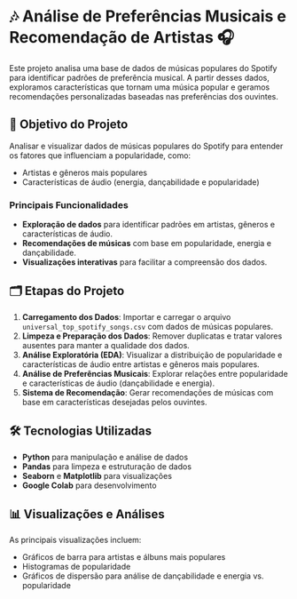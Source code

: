 # 🎶 Análise de Preferências Musicais e Recomendação de Artistas 🎧

Este projeto analisa uma base de dados de músicas populares do Spotify para identificar padrões de preferência musical. A partir desses dados, exploramos características que tornam uma música popular e geramos recomendações personalizadas baseadas nas preferências dos ouvintes.

## 🎯 Objetivo do Projeto

Analisar e visualizar dados de músicas populares do Spotify para entender os fatores que influenciam a popularidade, como:
- Artistas e gêneros mais populares
- Características de áudio (energia, dançabilidade e popularidade)

### Principais Funcionalidades
- **Exploração de dados** para identificar padrões em artistas, gêneros e características de áudio.
- **Recomendações de músicas** com base em popularidade, energia e dançabilidade.
- **Visualizações interativas** para facilitar a compreensão dos dados.

## 🗂️ Etapas do Projeto

1. **Carregamento dos Dados**: Importar e carregar o arquivo `universal_top_spotify_songs.csv` com dados de músicas populares.
2. **Limpeza e Preparação dos Dados**: Remover duplicatas e tratar valores ausentes para manter a qualidade dos dados.
3. **Análise Exploratória (EDA)**: Visualizar a distribuição de popularidade e características de áudio entre artistas e gêneros mais populares.
4. **Análise de Preferências Musicais**: Explorar relações entre popularidade e características de áudio (dançabilidade e energia).
5. **Sistema de Recomendação**: Gerar recomendações de músicas com base em características desejadas pelos ouvintes.

## 🛠️ Tecnologias Utilizadas

- **Python** para manipulação e análise de dados
- **Pandas** para limpeza e estruturação de dados
- **Seaborn** e **Matplotlib** para visualizações
- **Google Colab** para desenvolvimento

## 📊 Visualizações e Análises

As principais visualizações incluem:
- Gráficos de barra para artistas e álbuns mais populares
- Histogramas de popularidade
- Gráficos de dispersão para análise de dançabilidade e energia vs. popularidade

